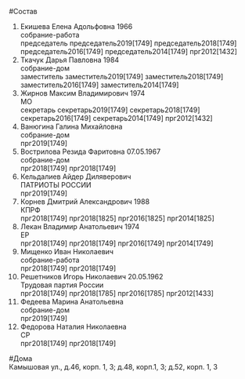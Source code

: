 #Состав  
1. Екишева Елена Адольфовна 1966  
    собрание-работа  
    председатель председатель2019[1749] председатель2018[1749] председатель2016[1749] председатель2014[1749] прг2012[1432]  
2. Ткачук Дарья Павловна 1984  
    собрание-дом  
    заместитель заместитель2019[1749] заместитель2018[1749] заместитель2016[1749] заместитель2014[1749]  
3. Жирнов Максим Владимирович 1974  
    МО  
    секретарь секретарь2019[1749] секретарь2018[1749] секретарь2016[1749] секретарь2014[1749] прг2012[1432]  
4. Ванюгина Галина Михайловна  
    собрание-дом  
    прг2019[1749]  
5. Вострилова Резида Фаритовна 07.05.1967  
    собрание-дом  
    прг2018[1749] прг2018[1749]  
6. Кельдалиев Айдер Диляверович  
    ПАТРИОТЫ РОССИИ  
    прг2019[1749]  
7. Корнев Дмитрий Александрович 1988  
    КПРФ  
    прг2018[1749] прг2018[1825] прг2016[1825] прг2014[1825]  
8. Лекан Владимир Анатольевич 1974  
    ЕР  
    прг2018[1749] прг2018[1749] прг2016[1749] прг2014[1749]  
9. Мищенко Иван Николаевич  
    собрание-работа  
    прг2018[1749] прг2018[1749]  
10. Решетников Игорь Николаевич 20.05.1962  
    Трудовая партия России  
    прг2018[1749] прг2018[1785] прг2016[1785] прг2012[1433]  
11. Федеева Марина Анатольевна  
    собрание-дом  
    прг2019[1749]  
12. Федорова Наталия Николаевна  
    СР  
    прг2018[1749] прг2018[1749]  

#Дома  
Камышовая ул., д.46, корп. 1, 3; д.48, корп.1, 3; д.52, корп. 1, 3  
  
